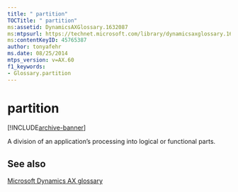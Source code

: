 ```yaml
---
title: " partition"
TOCTitle: " partition"
ms:assetid: DynamicsAXGlossary.1632087
ms:mtpsurl: https://technet.microsoft.com/library/dynamicsaxglossary.1632087(v=AX.60)
ms:contentKeyID: 45765387
author: tonyafehr
ms.date: 08/25/2014
mtps_version: v=AX.60
f1_keywords:
- Glossary.partition
---
```


# partition


[!INCLUDE[archive-banner](includes/archive-banner.md)]

A division of an application’s processing into logical or functional parts.

## See also

[Microsoft Dynamics AX glossary](glossary/microsoft-dynamics-ax-glossary.md)

  


